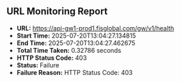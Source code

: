 ## URL Monitoring Report

- **URL:** https://api-gw1-prod1.fisglobal.com/gw/v1/health
- **Start Time:** 2025-07-20T13:04:27.134815
- **End Time:** 2025-07-20T13:04:27.462675
- **Total Time Taken:** 0.32786 seconds
- **HTTP Status Code:** 403
- **Status:** Failure
- **Failure Reason:** HTTP Status Code: 403
